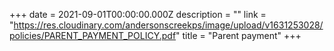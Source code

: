 +++
date = 2021-09-01T00:00:00.000Z
description = ""
link = "https://res.cloudinary.com/andersonscreekps/image/upload/v1631253028/policies/PARENT_PAYMENT_POLICY.pdf"
title = "Parent payment"
+++
